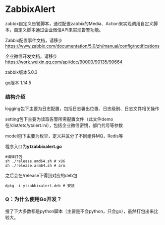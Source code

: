 # ZabbixAlert

zabbix自定义告警脚本，通过配置zabbix的Media、Action来实现调用自定义脚本，自定义脚本通过企业微信API来实现告警功能。

Zabbix配置事件文档，请移步 https://www.zabbix.com/documentation/5.0/zh/manual/config/notifications

企业微信开发文档，请移步 https://work.weixin.qq.com/api/doc/90000/90135/90664

zabbix版本5.0.3

go版本 1.14.5

### 结构介绍

logging包下主要为日志配置，包括日志署出位置、日志级别、日志文件相关操作

setting包下主要为读取告警所需配置文件（此文件demo在/dist/etc/ytalert.ini），包括企业微信密钥，部门代号等参数

model包下主要为枚举，定义并区分了不同组件MQ，Redis等


程序入口为**ytzabbixalert.go**

```shell
#编译打包
sh ./release.amd64.sh # x86
sh ./release.arm64.sh # arm
```

之后会在/release下得到对应的deb包

```shell
dpkg -i ytzabbixalert.deb # 安装
```

### Q：为什么使用Go开发？

搜了下大多数都是python脚本（主要是不会python，只会go），虽然打包出来比较大。

